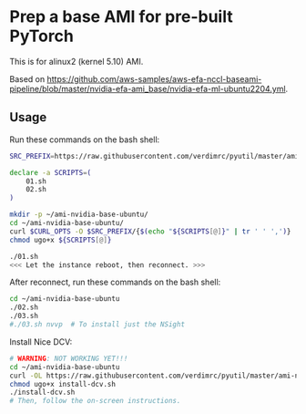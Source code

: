 # Prep a base AMI for pre-built PyTorch <!-- omit in toc -->

This is for alinux2 (kernel 5.10) AMI.

Based on <https://github.com/aws-samples/aws-efa-nccl-baseami-pipeline/blob/master/nvidia-efa-ami_base/nvidia-efa-ml-ubuntu2204.yml>.

## Usage

Run these commands on the bash shell:

```bash
SRC_PREFIX=https://raw.githubusercontent.com/verdimrc/pyutil/master/ami-nvidia-base-ubuntu

declare -a SCRIPTS=(
    01.sh
    02.sh
)

mkdir -p ~/ami-nvidia-base-ubuntu/
cd ~/ami-nvidia-base-ubuntu/
curl $CURL_OPTS -O $SRC_PREFIX/{$(echo "${SCRIPTS[@]}" | tr ' ' ',')}
chmod ugo+x ${SCRIPTS[@]}

./01.sh
<<< Let the instance reboot, then reconnect. >>>
```

After reconnect, run these commands on the bash shell:

```bash
cd ~/ami-nvidia-base-ubuntu
./02.sh
./03.sh
#./03.sh nvvp  # To install just the NSight
```

Install Nice DCV:

```bash
# WARNING: NOT WORKING YET!!!
cd ~/ami-nvidia-base-ubuntu
curl -OL https://raw.githubusercontent.com/verdimrc/pyutil/master/ami-nvidia-base-ubuntu/install-dcv.sh
chmod ugo+x install-dcv.sh
./install-dcv.sh
# Then, follow the on-screen instructions.
```
